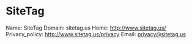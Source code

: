 
# SiteTag

Name: SiteTag
Domain: sitetag.us
Home: http://www.sitetag.us/
Privacy_policy: http://www.sitetag.us/privacy
Email: privacy@sitetag.us

